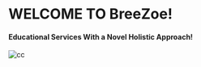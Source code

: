 # WELCOME TO BreeZoe!

#### Educational Services With a Novel Holistic Approach!

![cc](https://github.com/BreeZoe/BreeZoe.github.io/assets/155627473/b7aac424-03f6-491c-ba81-6f844e32ceee)
